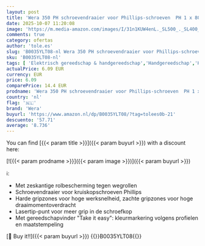 ```yaml
---
layout: post
title: 'Wera 350 PH schroevendraaier voor Phillips-schroeven  PH 1 x 80 mm  05008710001'
date: 2025-10-07 11:20:08
image: 'https://m.media-amazon.com/images/I/31n1KUW4enL._SL500_._SL400_.jpg'
comments: true
category: ofertas
author: 'tole.es'
slug: 'B0035YLT08-nl Wera 350 PH schroevendraaier voor Phillips-schroeven PH 1...'
sku: 'B0035YLT08-nl'
tags: [ 'Elektrisch gereedschap & handgereedschap','Handgereedschap','Handschroevendraaiers','Klussen & gereedschap','Schroevendraaiers & moersleutels','wera','🇳🇱', ]
actualPrice: 6.09 EUR
currency: EUR
price: 6.09
comparePrice: 14.4 EUR
prodname: 'Wera 350 PH schroevendraaier voor Phillips-schroeven  PH 1 x 80 mm  05008710001'
country: 'nl'
flag: '🇳🇱'
brand: 'Wera'
buyurl: 'https://www.amazon.nl/dp/B0035YLT08/?tag=tolees0b-21'
descuento: '57.71'
average: '8.736'
---
```


You can find [{{< param title >}}]({{< param buyurl >}}) with a discount here:

[![{{< param prodname >}}]({{< param image >}})]({{< param buyurl >}})

ℹ️:

- Met zeskantige rolbescherming tegen wegrollen
- Schroevendraaier voor kruiskopschroeven Phillips
- Harde gripzones voor hoge werksnelheid, zachte gripzones voor hoge draaimomentoverdracht
- Lasertip-punt voor meer grip in de schroefkop
- Met gereedschapvinder "Take it easy": kleurmarkering volgens profielen en maatstempeling

[🛒 Buy it!!]({{< param buyurl >}})
{{<world>}}B0035YLT08{{</world>}}
